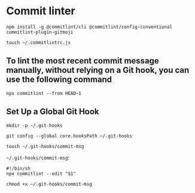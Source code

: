 # Commit linter

```
npm install -g @commitlint/cli @commitlint/config-conventional commitlint-plugin-gitmoji
```

```
touch ~/.commitlintrc.js
```

## To lint the most recent commit message manually, without relying on a Git hook, you can use the following command

```
npx commitlint --from HEAD~1
```

## Set Up a Global Git Hook

```
mkdir -p ~/.git-hooks

git config --global core.hooksPath ~/.git-hooks

touch ~/.git-hooks/commit-msg
```

`~/.git-hooks/commit-msg`:

```
#!/bin/sh
npx commitlint --edit "$1"
```

```
chmod +x ~/.git-hooks/commit-msg
```
